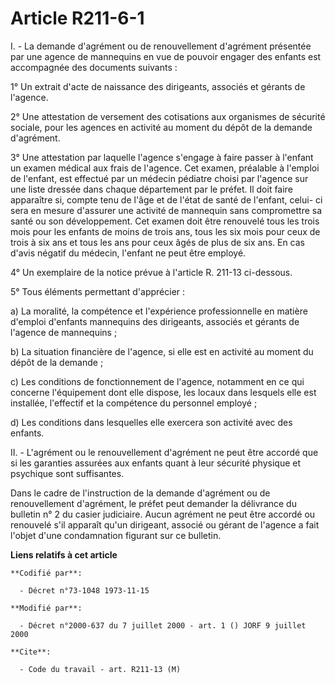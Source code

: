 # Article R211-6-1

I. - La demande d'agrément ou de renouvellement d'agrément présentée par une agence de mannequins en vue de pouvoir engager
des enfants est accompagnée des documents suivants :

1° Un extrait d'acte de naissance des dirigeants, associés et gérants de l'agence.

2° Une attestation de versement des cotisations aux organismes de sécurité sociale, pour les agences en activité au moment du
dépôt de la demande d'agrément.

3° Une attestation par laquelle l'agence s'engage à faire passer à l'enfant un examen médical aux frais de l'agence. Cet
examen, préalable à l'emploi de l'enfant, est effectué par un médecin pédiatre choisi par l'agence sur une liste dressée dans
chaque département par le préfet. Il doit faire apparaître si, compte tenu de l'âge et de l'état de santé de l'enfant, celui-
ci sera en mesure d'assurer une activité de mannequin sans compromettre sa santé ou son développement. Cet examen doit être
renouvelé tous les trois mois pour les enfants de moins de trois ans, tous les six mois pour ceux de trois à six ans et tous
les ans pour ceux âgés de plus de six ans. En cas d'avis négatif du médecin, l'enfant ne peut être employé.

4° Un exemplaire de la notice prévue à l'article R. 211-13 ci-dessous.

5° Tous éléments permettant d'apprécier :

a) La moralité, la compétence et l'expérience professionnelle en matière d'emploi d'enfants mannequins des dirigeants,
associés et gérants de l'agence de mannequins ;

b) La situation financière de l'agence, si elle est en activité au moment du dépôt de la demande ;

c) Les conditions de fonctionnement de l'agence, notamment en ce qui concerne l'équipement dont elle dispose, les locaux dans
lesquels elle est installée, l'effectif et la compétence du personnel employé ;

d) Les conditions dans lesquelles elle exercera son activité avec des enfants.

II. - L'agrément ou le renouvellement d'agrément ne peut être accordé que si les garanties assurées aux enfants quant à leur
sécurité physique et psychique sont suffisantes.

Dans le cadre de l'instruction de la demande d'agrément ou de renouvellement d'agrément, le préfet peut demander la
délivrance du bulletin n° 2 du casier judiciaire. Aucun agrément ne peut être accordé ou renouvelé s'il apparaît qu'un
dirigeant, associé ou gérant de l'agence a fait l'objet d'une condamnation figurant sur ce bulletin.

**Liens relatifs à cet article**

	**Codifié par**:

	  - Décret n°73-1048 1973-11-15

	**Modifié par**:

	  - Décret n°2000-637 du 7 juillet 2000 - art. 1 () JORF 9 juillet 2000

	**Cite**:

	  - Code du travail - art. R211-13 (M)
